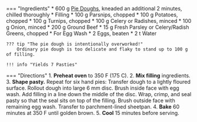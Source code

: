 === "Ingredients"
    * 600 g [Pie Doughs](../breads/pastry-doughs/pie-crust.md), kneaded an additional 2 minutes, chilled thoroughly
    * Filling
        * 100 g Parsnips, chopped
        * 100 g Potatoes, chopped
        * 100 g Turnips, chopped
        * 100 g Celery or Radishes, minced
        * 100 g Onion, minced
        * 200 g Ground Beef
        * 15 g Fresh Parsley or Celery/Radish Greens, chopped
    * For Egg Wash
        * 2 Eggs, beaten
        * 2 t Water

    ??? tip "The pie dough is intentionally overworked!"
        Ordinary pie dough is too delicate and flaky to stand up to 100 g of filling.

    !!! info "Yields 7 Pasties"

=== "Directions"
    1. **Preheat oven** to 350 F (175 C).
    2. **Mix filling** ingredients.
    3. **Shape pasty.** Repeat for six hand pies: Transfer dough to a lightly floured surface. Rollout dough into large 6 mm disc. Brush inside face with egg wash. Add filling in a line down the middle of the disc. Wrap, crimp, and seal pasty so that the seal sits on top of the filling. Brush outside face with remaining egg wash. Transfer to parchment-lined sheetpan.
    4. **Bake** 60 minutes at 350 F until golden brown.
    5. **Cool** 15 minutes before serving.

[^1]:
    King, Si, and Dave Myers. ["Cornish Pasty."](https://www.hairybikers.com/recipes/view/cornish-pasty) *Hairy Bikers.* December 2015.
[^2]:
    Mitzewich, John. ["The Cornish Pasty – Going to Fall Down a Mineshaft? This is the Meat Pie For You!"](https://foodwishes.blogspot.com/2014/12/the-cornish-pasty-if-youre-going-to.html) *Food Wishes.* 15 December 2015.
